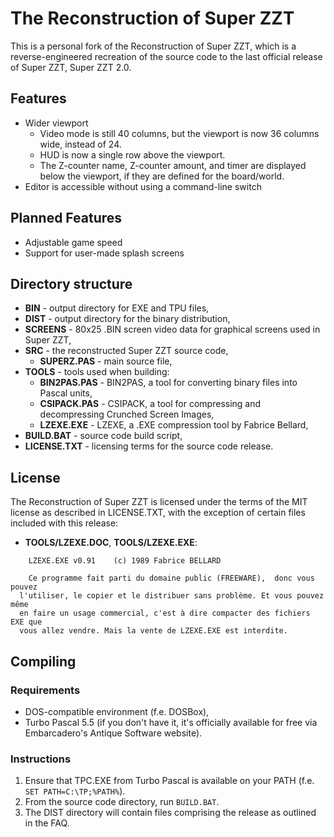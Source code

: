 # The Reconstruction of Super ZZT

This is a personal fork of the Reconstruction of Super ZZT, which is a reverse-engineered recreation of the source code to the last official release of Super ZZT, Super ZZT 2.0.

## Features

- Wider viewport
  - Video mode is still 40 columns, but the viewport is now 36 columns wide, instead of 24.
  - HUD is now a single row above the viewport.
  - The Z-counter name, Z-counter amount, and timer are displayed below the viewport, if they are defined for the board/world.
- Editor is accessible without using a command-line switch
  
## Planned Features

- Adjustable game speed
- Support for user-made splash screens

## Directory structure

* **BIN** - output directory for EXE and TPU files,
* **DIST** - output directory for the binary distribution,
* **SCREENS** - 80x25 .BIN screen video data for graphical screens used in Super ZZT,
* **SRC** - the reconstructed Super ZZT source code,
    * **SUPERZ.PAS** - main source file,
* **TOOLS** - tools used when building:
    * **BIN2PAS.PAS** - BIN2PAS, a tool for converting binary files into Pascal units,
    * **CSIPACK.PAS** - CSIPACK, a tool for compressing and decompressing Crunched Screen Images,
    * **LZEXE.EXE** - LZEXE, a .EXE compression tool by Fabrice Bellard,
* **BUILD.BAT** - source code build script,
* **LICENSE.TXT** - licensing terms for the source code release.

## License

The Reconstruction of Super ZZT is licensed under the terms of the MIT license as described in LICENSE.TXT, with the exception of certain files included with this release:

* **TOOLS/LZEXE.DOC**, **TOOLS/LZEXE.EXE**:

```
    LZEXE.EXE v0.91    (c) 1989 Fabrice BELLARD

    Ce programme fait parti du domaine public (FREEWARE),  donc vous pouvez
  l'utiliser, le copier et le distribuer sans problème. Et vous pouvez même
  en faire un usage commercial, c'est à dire compacter des fichiers EXE que
  vous allez vendre. Mais la vente de LZEXE.EXE est interdite.
```

## Compiling

### Requirements

* DOS-compatible environment (f.e. DOSBox),
* Turbo Pascal 5.5 (if you don't have it, it's officially available for free via Embarcadero's Antique Software website).

### Instructions

1. Ensure that TPC.EXE from Turbo Pascal is available on your PATH (f.e. `SET PATH=C:\TP;%PATH%`).
2. From the source code directory, run `BUILD.BAT`.
3. The DIST directory will contain files comprising the release as outlined in the FAQ.